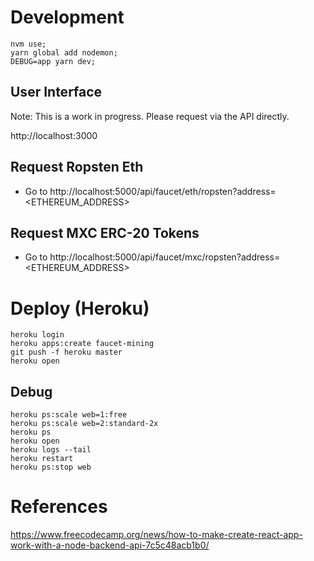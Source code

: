 # Development

```
nvm use;
yarn global add nodemon;
DEBUG=app yarn dev;
```

## User Interface

Note: This is a work in progress. Please request via the API directly.

http://localhost:3000

## Request Ropsten Eth

* Go to http://localhost:5000/api/faucet/eth/ropsten?address=<ETHEREUM_ADDRESS>

## Request MXC ERC-20 Tokens

* Go to http://localhost:5000/api/faucet/mxc/ropsten?address=<ETHEREUM_ADDRESS>

# Deploy (Heroku)

```
heroku login
heroku apps:create faucet-mining
git push -f heroku master
heroku open
```

## Debug

```
heroku ps:scale web=1:free
heroku ps:scale web=2:standard-2x
heroku ps
heroku open
heroku logs --tail
heroku restart
heroku ps:stop web
```

# References

https://www.freecodecamp.org/news/how-to-make-create-react-app-work-with-a-node-backend-api-7c5c48acb1b0/